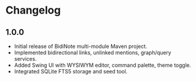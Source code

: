 # Changelog

## 1.0.0
- Initial release of BidiNote multi-module Maven project.
- Implemented bidirectional links, unlinked mentions, graph/query services.
- Added Swing UI with WYSIWYM editor, command palette, theme toggle.
- Integrated SQLite FTS5 storage and seed tool.
